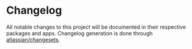 # Changelog

All notable changes to this project will be documented
in their respective packages and apps. Changelog generation is
done through [atlassian/changesets](https://github.com/atlassian/changesets).
